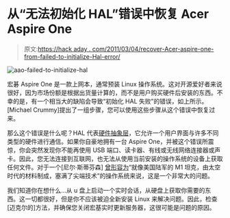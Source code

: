 # 从“无法初始化 HAL”错误中恢复 Acer Aspire One

> 原文:[https://hack aday . com/2011/03/04/recover-Acer-aspire-one-from-failed-to-initialize-Hal-error/](https://hackaday.com/2011/03/04/recover-acer-aspire-one-from-failed-to-initialize-hal-error/)

![](../Images/86dbfca28157a8091ce3bdbe8d9bcca4.png "aao-failed-to-initialize-hal")

宏碁 Aspire One 是一款上网本，通常预装 Linux 操作系统。这对开源爱好者来说很好，因为市场份额是根据出货量计算的，而不是用户购买硬件后安装的东西。不幸的是，有一个相当大的缺陷会导致“初始化 HAL 失败”的错误，如上所示。[Michael Crummy]提出了一组步骤，您可以使用这些步骤从这个错误中恢复过来。

那么这个错误是什么呢？HAL 代表[硬件抽象层](http://en.wikipedia.org/wiki/Hardware_abstraction_layer)，它允许一个用户界面与许多不同类型的硬件进行通信。如果你自豪地拥有一台 Aspire One，并被这个错误所震惊，你会突然发现你不能再使用 USB 端口、读卡器、有线或无线网络连接器或声卡。因此，您无法连接到互联网，也无法从使用当前安装的操作系统的设备上获取任何文件。对于一个[尼尔·斯蒂芬森] [曾形容为](http://artlung.com/smorgasborg/C_R_Y_P_T_O_N_O_M_I_C_O_N.shtml)“就像美国陆军的 M1 坦克，由太空时代的材料制成，塞满了尖端技术”的操作系统来说，这是一个非常大的问题。

我们知道你在想什么…从 u 盘上启动一个实时会话，从硬盘上获取你需要的东西。这一切都很好，但是你不应该被迫全新安装 Linux 来解决问题。因此，检查[迈克尔的]方法，并确保您关闭宏基实时更新服务器，这很可能是问题的原因。